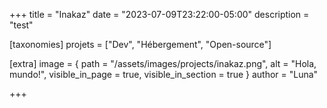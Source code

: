 +++
title = "Inakaz"
date = "2023-07-09T23:22:00-05:00"
description = "test"

[taxonomies]
projets = ["Dev", "Hébergement", "Open-source"]

[extra]
    image = { path = "/assets/images/projects/inakaz.png", alt = "Hola, mundo!", visible_in_page = true, visible_in_section = true }
    author = "Luna"

+++